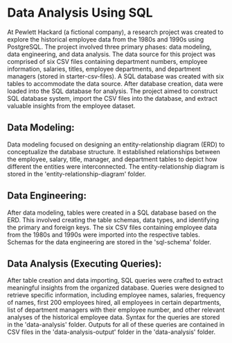 # Data Analysis Using SQL
At Pewlett Hackard (a fictional company), a research project was created to explore the historical employee data from the 1980s and 1990s using PostgreSQL. The project involved three primary phases: data modeling, data engineering, and data analysis. The data source for this project was comprised of six CSV files containing department numbers, employee information, salaries, titles, employee departments, and department managers (stored in starter-csv-files). A SQL database was created with six tables to accommodate the data source. After database creation, data were loaded into the SQL database for analysis. The project aimed to construct SQL database system, import the CSV files into the database, and extract valuable insights from the employee dataset.

## Data Modeling: 
Data modeling focused on designing an entity-relationship diagram (ERD) to conceptualize the database structure. It established relationships between the employee, salary, title, manager, and department tables to depict how different the entities were interconnected. The entity-relationship diagram is stored in the 'entity-relationship-diagram' folder.

## Data Engineering:
After data modeling, tables were created in a SQL database based on the ERD. This involved creating the table schemas, data types, and identifying the primary and foreign keys. The six CSV files containing employee data from the 1980s and 1990s were imported into the respective tables. Schemas for the data engineering are stored in the 'sql-schema' folder.

## Data Analysis (Executing Queries):
After table creation and data importing, SQL queries were crafted to extract meaningful insights from the organized database. Queries were designed to retrieve specific information, including employee names, salaries, frequency of names, first 200 employees hired, all employees in certain departments, list of department managers with their employee number, and other relevant analyses of the historical employee data. Syntax for the queries are stored in the 'data-analysis' folder. Outputs for all of these queries are contained in CSV files in the 'data-analysis-output' folder in the 'data-analysis' folder.





